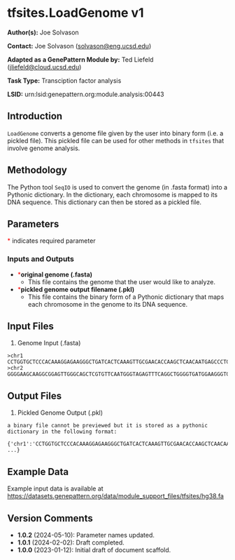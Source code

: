 # tfsites.LoadGenome v1

**Author(s):** Joe Solvason  

**Contact:** Joe Solvason (solvason@eng.ucsd.edu)

**Adapted as a GenePattern Module by:** Ted Liefeld (jliefeld@cloud.ucsd.edu)

**Task Type:** Transciption factor analysis

**LSID:**  urn:lsid:genepattern.org:module.analysis:00443


## Introduction

`LoadGenome` converts a genome file given by the user into binary form (i.e. a pickled file). This pickled file can be used for other methods in `tfsites` that involve genome analysis. 


## Methodology

The Python tool `SeqIO` is used to convert the genome (in .fasta format) into a Pythonic dictionary. In the dictionary, each chromosome is mapped to its DNA sequence. This dictionary can then be stored as a pickled file. 


## Parameters

<span style="color: red;">*</span> indicates required parameter

### Inputs and Outputs

- <span style="color: red;">*</span>**original genome (.fasta)**
    - This file contains the genome that the user would like to analyze.
- <span style="color: red;">*</span>**pickled genome output filename (.pkl)**
    - This file contains the binary form of a Pythonic dictionary that maps each chromosome in the genome to its DNA sequence. 


## Input Files

1.  Genome Input (.fasta)

```
>chr1
CCTGGTGCTCCCACAAAGGAGAAGGGCTGATCACTCAAAGTTGCGAACACCAAGCTCAACAATGAGCCCTGGAAAATTTCAG...
>chr2
GGGGAAGCAAGGCGGAGTTGGGCAGCTCGTGTTCAATGGGTAGAGTTTCAGGCTGGGGTGATGGAAGGGTGCTGGAAATGAG...
```
       
## Output Files

1.  Pickled Genome Output (.pkl)

```
a binary file cannot be previewed but it is stored as a pythonic dictionary in the following format:

{'chr1':'CCTGGTGCTCCCACAAAGGAGAAGGGCTGATCACTCAAAGTTGCGAACACCAAGCTCAACAATGAGCCCTGGAAAATTTCAG', ...} 
```

    
## Example Data

Example input data is available at [https://datasets.genepattern.org/data/module_support_files/tfsites/hg38.fa ](https://datasets.genepattern.org/data/module_support_files/tfsites/hg38.fa)

    
## Version Comments

- **1.0.2** (2024-05-10): Parameter names updated.
- **1.0.1** (2024-02-02): Draft completed.
- **1.0.0** (2023-01-12): Initial draft of document scaffold.
